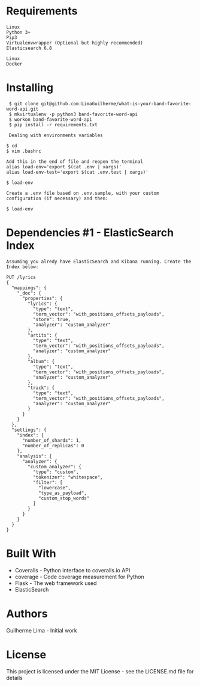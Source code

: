  # Requirements
    Linux
    Python 3+
    Pip3
    Virtualenvwrapper (Optional but highly recommended)
    Elasticsearch 6.8
    
    Linux
    Docker 
       
 # Installing
 
     $ git clone git@github.com:LimaGuilherme/what-is-your-band-favorite-word-api.git
     $ mkvirtualenv -p python3 band-favorite-word-api
     $ workon band-favorite-word-api
     $ pip install -r requirements.txt
     
     Dealing with environments variables

    $ cd
    $ vim .bashrc
    
    Add this in the end of file and reopen the terminal
    alias load-env='export $(cat .env | xargs)'
    alias load-env-test='export $(cat .env.test | xargs)'
    
    $ load-env
    
    Create a .env file based on .env.sample, with your custom configuration (if necessary) and then:

    $ load-env
    

# Dependencies #1 - ElasticSearch Index

    Assuming you alredy have ElasticSearch and Kibana running. Create the Index below:

    PUT /lyrics
    {
      "mappings": {
        "_doc": {
          "properties": {
            "lyrics": {
              "type": "text",
              "term_vector": "with_positions_offsets_payloads",
              "store": true,
              "analyzer": "custom_analyzer"
            },
            "artits": {
              "type": "text",
              "term_vector": "with_positions_offsets_payloads",
              "analyzer": "custom_analyzer"
            },
            "album": {
              "type": "text",
              "term_vector": "with_positions_offsets_payloads",
              "analyzer": "custom_analyzer"
            },
            "track": {
              "type": "text",
              "term_vector": "with_positions_offsets_payloads",
              "analyzer": "custom_analyzer"
            }
          }
        }
      },
      "settings": {
        "index": {
          "number_of_shards": 1,
          "number_of_replicas": 0
        },
        "analysis": {
          "analyzer": {
            "custom_analyzer": {
              "type": "custom",
              "tokenizer": "whitespace",
              "filter": [
                "lowercase",
                "type_as_payload",
                "custom_stop_words"
              ]
            }
          }
        }
      }
    }
    
   
   # Built With
* Coveralls - Python interface to coveralls.io API
* coverage - Code coverage measurement for Python
* Flask - The web framework used
* ElasticSearch


# Authors
Guilherme Lima - Initial work

# License
This project is licensed under the MIT License - see the LICENSE.md file for details
    